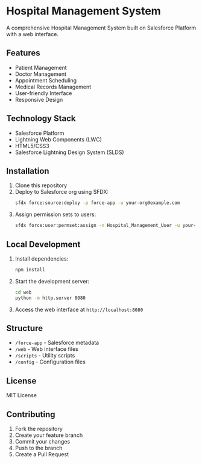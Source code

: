 # Hospital Management System

A comprehensive Hospital Management System built on Salesforce Platform with a web interface.

## Features

- Patient Management
- Doctor Management
- Appointment Scheduling
- Medical Records Management
- User-friendly Interface
- Responsive Design

## Technology Stack

- Salesforce Platform
- Lightning Web Components (LWC)
- HTML5/CSS3
- Salesforce Lightning Design System (SLDS)

## Installation

1. Clone this repository
2. Deploy to Salesforce org using SFDX:
   ```bash
   sfdx force:source:deploy -p force-app -u your-org@example.com
   ```
3. Assign permission sets to users:
   ```bash
   sfdx force:user:permset:assign -n Hospital_Management_User -u your-org@example.com
   ```

## Local Development

1. Install dependencies:
   ```bash
   npm install
   ```
2. Start the development server:
   ```bash
   cd web
   python -m http.server 8080
   ```
3. Access the web interface at `http://localhost:8080`

## Structure

- `/force-app` - Salesforce metadata
- `/web` - Web interface files
- `/scripts` - Utility scripts
- `/config` - Configuration files

## License

MIT License

## Contributing

1. Fork the repository
2. Create your feature branch
3. Commit your changes
4. Push to the branch
5. Create a Pull Request